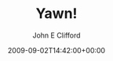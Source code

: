 ---
title: 'Yawn!'
posts: 4
hash: 't1076'
author: 'John E Clifford'
date: 2009-09-02T14:42:00+00:00
sources:
  - http://forums.tokipona.org/viewtopic.php%3Ft=1076.html
---